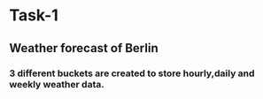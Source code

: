 # Task-1

## Weather forecast of Berlin 

### 3 different buckets are created to store hourly,daily and weekly weather data. 

